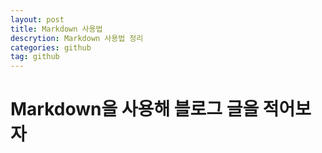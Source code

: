 ```yaml
---
layout: post
title: Markdown 사용법
descrytion: Markdown 사용법 정리
categories: github
tag: github
---
```


# Markdown을 사용해 블로그 글을 적어보자
